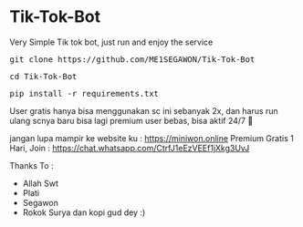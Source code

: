 # Tik-Tok-Bot
Very Simple Tik tok bot, just run and enjoy the service


<pre>git clone https://github.com/ME1SEGAWON/Tik-Tok-Bot</pre>
<pre>cd Tik-Tok-Bot</pre>
<pre>pip install -r requirements.txt</pre>

User gratis hanya bisa menggunakan sc ini sebanyak 2x, dan harus run ulang scnya baru bisa lagi
premium user bebas, bisa aktif 24/7 🗿

jangan lupa mampir ke website ku : https://miniwon.online
Premium Gratis 1 Hari, Join : https://chat.whatsapp.com/CtrfJ1eEzVEEf1jXkg3UvJ

Thanks To :
- Allah Swt
- Plati
- Segawon
- Rokok Surya dan kopi gud dey :)
